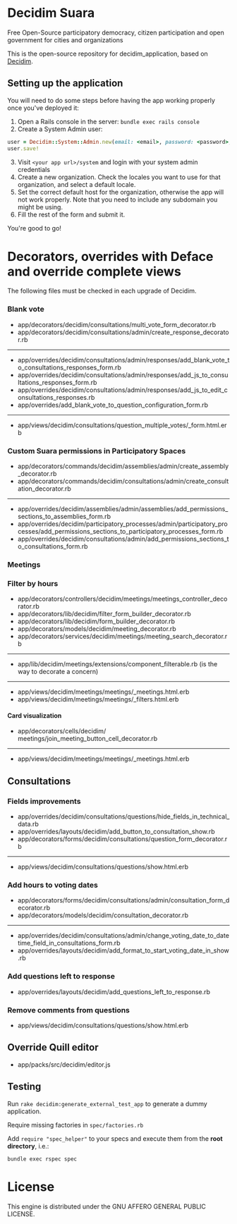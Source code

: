 # Decidim Suara

Free Open-Source participatory democracy, citizen participation and open government for cities and organizations

This is the open-source repository for decidim_application, based on [Decidim](https://github.com/decidim/decidim).

## Setting up the application

You will need to do some steps before having the app working properly once you've deployed it:

1. Open a Rails console in the server: `bundle exec rails console`
2. Create a System Admin user:
```ruby
user = Decidim::System::Admin.new(email: <email>, password: <password>, password_confirmation: <password>)
user.save!
```
3. Visit `<your app url>/system` and login with your system admin credentials
4. Create a new organization. Check the locales you want to use for that organization, and select a default locale.
5. Set the correct default host for the organization, otherwise the app will not work properly. Note that you need to include any subdomain you might be using.
6. Fill the rest of the form and submit it.

You're good to go!

# Decorators, overrides with Deface and override complete views

The following files must be checked in each upgrade of Decidim.

### Blank vote

- app/decorators/decidim/consultations/multi_vote_form_decorator.rb
- app/decorators/decidim/consultations/admin/create_response_decorator.rb
----------
- app/overrides/decidim/consultations/admin/responses/add_blank_vote_to_consultations_responses_form.rb
- app/overrides/decidim/consultations/admin/responses/add_js_to_consultations_responses_form.rb
- app/overrides/decidim/consultations/admin/responses/add_js_to_edit_consultations_responses.rb
- app/overrides/add_blank_vote_to_question_configuration_form.rb
----------
- app/views/decidim/consultations/question_multiple_votes/_form.html.erb

### Custom Suara permissions in Participatory Spaces

- app/decorators/commands/decidim/assemblies/admin/create_assembly_decorator.rb
- app/decorators/commands/decidim/consultations/admin/create_consultation_decorator.rb
----------
- app/overrides/decidim/assemblies/admin/assemblies/add_permissions_sections_to_assemblies_form.rb
- app/overrides/decidim/participatory_processes/admin/participatory_processes/add_permissions_sections_to_participatory_processes_form.rb
- app/overrides/decidim/consultations/admin/add_permissions_sections_to_consultations_form.rb

### Meetings

### Filter by hours

- app/decorators/controllers/decidim/meetings/meetings_controller_decorator.rb
- app/decorators/lib/decidim/filter_form_builder_decorator.rb
- app/decorators/lib/decidim/form_builder_decorator.rb
- app/decorators/models/decidim/meeting_decorator.rb
- app/decorators/services/decidim/meetings/meeting_search_decorator.rb
----------
- app/lib/decidim/meetings/extensions/component_filterable.rb (is the way to decorate a concern)
----------
- app/views/decidim/meetings/meetings/_meetings.html.erb
- app/views/decidim/meetings/meetings/_filters.html.erb

#### Card visualization

- app/decorators/cells/decidim/ meetings/join_meeting_button_cell_decorator.rb
----------
- app/views/decidim/meetings/meetings/_meetings.html.erb

## Consultations 

### Fields improvements
- app/overrides/decidim/consultations/questions/hide_fields_in_technical_data.rb
- app/overrides/layouts/decidim/add_button_to_consultation_show.rb
- app/decorators/forms/decidim/consultations/question_form_decorator.rb
----------
- app/views/decidim/consultations/questions/show.html.erb
### Add hours to voting dates

- app/decorators/forms/decidim/consultations/admin/consultation_form_decorator.rb
- app/decorators/models/decidim/consultation_decorator.rb
----------
- app/overrides/decidim/consultations/admin/change_voting_date_to_datetime_field_in_consultations_form.rb
- app/overrides/layouts/decidim/add_format_to_start_voting_date_in_show.rb

### Add questions left to response

- app/overrides/layouts/decidim/add_questions_left_to_response.rb

### Remove comments from questions
- app/views/decidim/consultations/questions/show.html.erb

## Override Quill editor
- app/packs/src/decidim/editor.js

## Testing

Run `rake decidim:generate_external_test_app` to generate a dummy application.

Require missing factories in `spec/factories.rb`

Add `require "spec_helper"` to your specs and execute them from the **root directory**, i.e.:

`bundle exec rspec spec`

# License
This engine is distributed under the GNU AFFERO GENERAL PUBLIC LICENSE.
